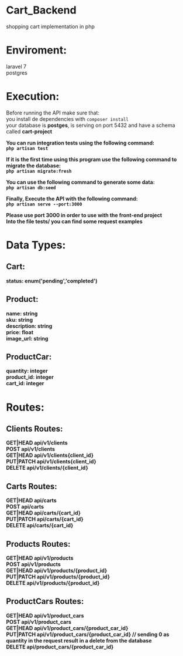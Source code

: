 # Cart_Backend

shopping cart implementation in php

# Enviroment:

laravel 7<br>
postgres <br>

# Execution:

Before running the API make sure that: <br>
you install de dependencies with `composer install` <br>
your database is <b>postges</b>, is serving on port 5432 and have a schema called <b>cart-project<b><br>

You can run integration tests using the following command: <br>
`php artisan test` <br>

If it is the first time using this program use the following command to migrate the database: <br>
`php artisan migrate:fresh` <br>

You can use the following command to generate some data: <br>
`php artisan db:seed`<br>

Finally, Execute the API with the following command:<br>
`php artisan serve --port:3000`<br>

Please use port <b>3000</b> in order to use with the front-end project <br>
Into the file tests/ you can find some request examples

# Data Types:

## Cart:

status: enum('pending','completed')

## Product:

name: string<br>
sku: string<br>
description: string<br>
price: float<br>
image_url: string<br>

## ProductCar:

quantity: integer<br>
product_id: integer<br>
cart_id: integer<br>

# Routes:

## Clients Routes:

GET|HEAD api/v1/clients <br>
POST api/v1/clients <br>
GET|HEAD api/v1/clients{client_id} <br>
PUT|PATCH api/v1/clients{client_id} <br>
DELETE api/v1/clients/{client_id} <br>

## Carts Routes:

GET|HEAD api/carts <br>
POST api/carts <br>
GET|HEAD api/carts/{cart_id} <br>
PUT|PATCH api/carts/{cart_id} <br>
DELETE api/carts/{cart_id} <br>

## Products Routes:

GET|HEAD api/v1/products <br>
POST api/v1/products <br>
GET|HEAD api/v1/products/{product_id} <br>
PUT|PATCH api/v1/products/{product_id} <br>
DELETE api/v1/products/{product_id} <br>

## ProductCars Routes:

GET|HEAD api/v1/product_cars <br>
POST api/v1/product_cars <br>
GET|HEAD api/v1/product_cars/{product_car_id} <br>
PUT|PATCH api/v1/product_cars/{product_car_id} // sending 0 as quantity in the request result in a delete from the database <br>
DELETE api/product_cars/{product_car_id} <br>
